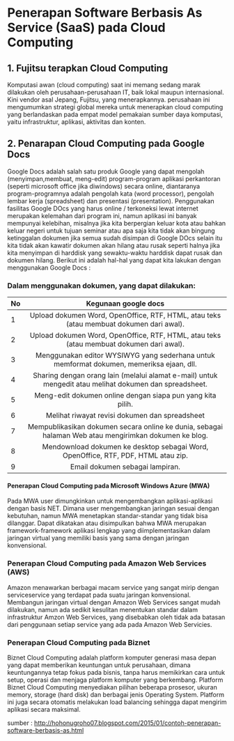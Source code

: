 
# Penerapan Software Berbasis As Service (SaaS) pada Cloud Computing 


## 1. Fujitsu terapkan Cloud Computing

Komputasi awan (cloud computing) saat ini memang sedang marak dilakukan oleh perusahaan-perusahaan IT, baik lokal maupun internasional. Kini vendor asal Jepang, Fujitsu, yang menerapkannya. perusahaan ini mengumumkan strategi global mereka untuk menerapkan cloud computing yang berlandaskan pada empat model pemakaian sumber daya komputasi, yaitu infrastruktur, aplikasi, aktivitas dan konten.

## 2. Penarapan Cloud Computing pada Google Docs
 Google Docs adalah salah satu produk Google yang dapat mengolah (menyimpan,membuat, meng-edit) program-program aplikasi perkantoran (seperti microsoft office jika diwindows) secara online, diantaranya program-programnya adalah pengolah kata (word processor), pengolah lembar kerja (spreadsheet) dan presentasi (presentation).
Penggunakan fasilitas Google DOcs yang harus online / terkoneksi lewat internet merupakan kelemahan dari program ini, namun aplikasi ini banyak mempunyai kelebihan, misalnya jika kita berpergian keluar kota atau bahkan keluar negeri untuk tujuan seminar atau apa saja kita tidak akan bingung ketinggalan dokumen jika semua sudah disimpan di Google DOcs selain itu kita tidak akan kawatir dokumen akan hilang atau rusak seperti halnya jika kita menyimpan di harddisk yang sewaktu-waktu harddisk dapat rusak dan dokumen hilang.
Berikut ini adalah hal-hal yang dapat kita lakukan dengan menggunakan Google Docs :

### Dalam menggunakan dokumen, yang dapat dilakukan:

| No  | Kegunaan google docs                                                                  |
| --- | :------------------------------------------------------------------------------------:|
| 1   | Upload dokumen Word, OpenOffice, RTF, HTML, atau teks (atau membuat dokumen dari awal). |
| 2   | Upload dokumen Word, OpenOffice, RTF, HTML, atau teks (atau membuat dokumen dari awal). |
| 3   |  Menggunakan editor WYSIWYG yang sederhana untuk memformat dokumen, memeriksa ejaan, dll. |
| 4   | Sharing dengan orang lain (melalui alamat e-mail) untuk mengedit atau melihat dokumen dan spreadsheet.  |
| 5   | Meng-edit dokumen online dengan siapa pun yang kita pilih. |
| 6   | Melihat riwayat revisi dokumen dan spreadsheet |
| 7   | Mempublikasikan dokumen secara online ke dunia, sebagai halaman Web atau mengirimkan dokumen ke blog. |
| 8   | Mendownload dokumen ke desktop sebagai Word, OpenOffice, RTF, PDF, HTML atau zip. |
| 9   | Email dokumen sebagai lampiran. |
 
    
#### Penerapan Cloud Computing pada Microsoft Windows Azure (MWA)
Pada MWA user dimungkinkan untuk mengembangkan aplikasi-aplikasi dengan basis NET. Dimana user mengembangkan jaringan sesuai dengan kebutuhan, namun MWA menetapkan standar-standar yang tidak bisa dilanggar. Dapat dikatakan atau disimpulkan bahwa MWA merupakan framework-framework aplikasi lengkap yang diimplementasikan dalam jaringan virtual yang memiliki basis yang sama dengan jaringan konvensional.
 
 ### Penerapan Cloud Computing pada Amazon Web Services (AWS)
Amazon menawarkan berbagai macam service yang sangat mirip dengan serviceservice yang terdapat pada suatu jaringan konvensional. Membangun jaringan virtual dengan Amazon Web Services sangat mudah dilakukan, namun ada sedikit kesulitan menentukan standar dalam infrastruktur Amzon Web Services, yang disebabkan oleh tidak ada batasan dari penggunaan setiap service yang ada pada Amazon Web Servicies.
    
 
 ### Penerapan Cloud Computing pada Biznet
Biznet Cloud Computing adalah platform komputer generasi masa depan yang dapat memberikan keuntungan untuk perusahaan, dimana keuntungannya tetap fokus pada bisnis, tanpa harus memikirkan cara untuk setup, operasi dan menjaga platform komputer yang berkembang. Platform Biznet Cloud Computing menyediakan pilihan beberapa prosesor, ukuran memory, storage (hard disk) dan berbagai jenis Operating System. Platform ini juga secara otomatis melakukan load balancing sehingga dapat mengirim aplikasi secara maksimal.





sumber : http://hohonugroho07.blogspot.com/2015/01/contoh-penerapan-software-berbasis-as.html